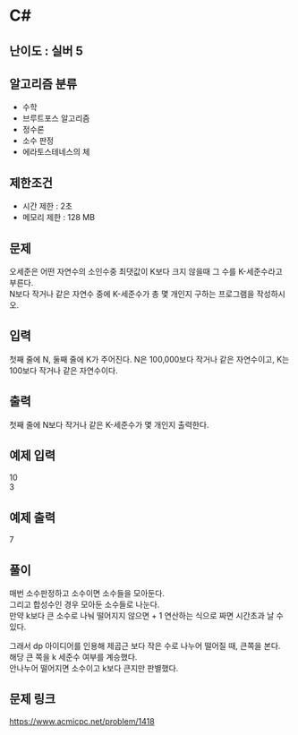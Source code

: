 # C#

## 난이도 : 실버 5

## 알고리즘 분류
  - 수학
  - 브루트포스 알고리즘
  - 정수론
  - 소수 판정
  - 에라토스테네스의 체

## 제한조건
  - 시간 제한 : 2초
  - 메모리 제한 : 128 MB

## 문제
오세준은 어떤 자연수의 소인수중 최댓값이 K보다 크지 않을때 그 수를 K-세준수라고 부른다.<br/>
N보다 작거나 같은 자연수 중에 K-세준수가 총 몇 개인지 구하는 프로그램을 작성하시오.<br/>

## 입력
첫째 줄에 N, 둘째 줄에 K가 주어진다. N은 100,000보다 작거나 같은 자연수이고, K는 100보다 작거나 같은 자연수이다.<br/>

## 출력
첫째 줄에 N보다 작거나 같은 K-세준수가 몇 개인지 출력한다.<br/>

## 예제 입력
10<br/>
3<br/>

## 예제 출력
7<br/>

## 풀이
매번 소수판정하고 소수이면 소수들을 모아둔다.<br/>
그리고 합성수인 경우 모아둔 소수들로 나눈다.<br/>
만약 k보다 큰 소수로 나눠 떨어지지 않으면 + 1 연산하는 식으로 짜면 시간초과 날 수 있다.<br/>

그래서 dp 아이디어를 인용해 제곱근 보다 작은 수로 나누어 떨어질 때, 큰쪽을 본다.<br/>
해당 큰 쪽을 k 세준수 여부를 계승했다.<br/>
안나누어 떨어지면 소수이고 k보다 큰지만 판별했다.<br/>


## 문제 링크
https://www.acmicpc.net/problem/1418